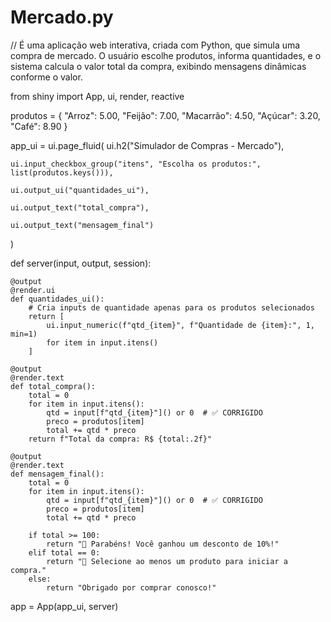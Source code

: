 # Mercado.py
// É uma aplicação web interativa, criada com Python, que simula uma compra de mercado.
O usuário escolhe produtos, informa quantidades, e o sistema calcula o valor total da compra, exibindo mensagens dinâmicas conforme o valor.

from shiny import App, ui, render, reactive

produtos = {
    "Arroz": 5.00,
    "Feijão": 7.00,
    "Macarrão": 4.50,
    "Açúcar": 3.20,
    "Café": 8.90
}

app_ui = ui.page_fluid(
    ui.h2("Simulador de Compras - Mercado"),

    ui.input_checkbox_group("itens", "Escolha os produtos:", list(produtos.keys())),

    ui.output_ui("quantidades_ui"),

    ui.output_text("total_compra"),

    ui.output_text("mensagem_final")
)

def server(input, output, session):

    @output
    @render.ui
    def quantidades_ui():
        # Cria inputs de quantidade apenas para os produtos selecionados
        return [
            ui.input_numeric(f"qtd_{item}", f"Quantidade de {item}:", 1, min=1)
            for item in input.itens()
        ]

    @output
    @render.text
    def total_compra():
        total = 0
        for item in input.itens():
            qtd = input[f"qtd_{item}"]() or 0  # ✅ CORRIGIDO
            preco = produtos[item]
            total += qtd * preco
        return f"Total da compra: R$ {total:.2f}"

    @output
    @render.text
    def mensagem_final():
        total = 0
        for item in input.itens():
            qtd = input[f"qtd_{item}"]() or 0  # ✅ CORRIGIDO
            preco = produtos[item]
            total += qtd * preco

        if total >= 100:
            return "🎉 Parabéns! Você ganhou um desconto de 10%!"
        elif total == 0:
            return "🛒 Selecione ao menos um produto para iniciar a compra."
        else:
            return "Obrigado por comprar conosco!"

app = App(app_ui, server)
